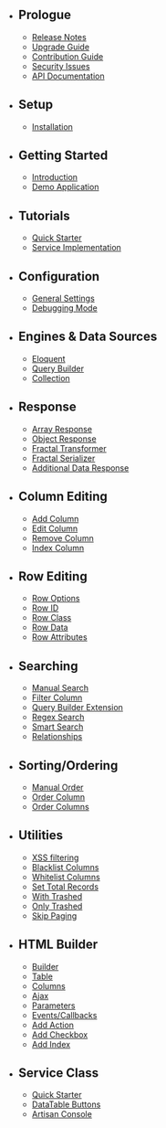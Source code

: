 - ## Prologue
	- [Release Notes](/docs/{{package}}/{{version}}/releases)
	- [Upgrade Guide](/docs/{{package}}/{{version}}/upgrade)
	- [Contribution Guide](/docs/{{package}}/{{version}}/contributing)
    - [Security Issues](/docs/{{package}}/{{version}}/security)
	- [API Documentation](http://yajra.github.io/{{package}}/api/{{version}})
- ## Setup
	- [Installation](/docs/{{package}}/{{version}}/installation)
- ## Getting Started
    - [Introduction](/docs/{{package}}/{{version}}/introduction)
    - [Demo Application](https://datatables.yajrabox.com/)
- ## Tutorials
	- [Quick Starter](https://datatables.yajrabox.com/starter)
	- [Service Implementation](https://datatables.yajrabox.com/service)
- ## Configuration
    - [General Settings](/docs/{{package}}/{{version}}/general-settings)
    - [Debugging Mode](/docs/{{package}}/{{version}}/debugger)
- ## Engines & Data Sources
	- [Eloquent](/docs/{{package}}/{{version}}/engine-eloquent)
	- [Query Builder](/docs/{{package}}/{{version}}/engine-query)
	- [Collection](/docs/{{package}}/{{version}}/engine-collection)
- ## Response
	- [Array Response](/docs/{{package}}/{{version}}/response-array)
	- [Object Response](/docs/{{package}}/{{version}}/response-object)
	- [Fractal Transformer](/docs/{{package}}/{{version}}/response-fractal)
	- [Fractal Serializer](/docs/{{package}}/{{version}}/response-fractal-serializer)
	- [Additional Data Response](/docs/{{package}}/{{version}}/response-with)
- ## Column Editing
	- [Add Column](/docs/{{package}}/{{version}}/add-column)
	- [Edit Column](/docs/{{package}}/{{version}}/edit-column)
	- [Remove Column](/docs/{{package}}/{{version}}/remove-column)
	- [Index Column](/docs/{{package}}/{{version}}/index-column)
- ## Row Editing
	- [Row Options](/docs/{{package}}/{{version}}/row-options)
	- [Row ID](/docs/{{package}}/{{version}}/row-options#row-id)
	- [Row Class](/docs/{{package}}/{{version}}/row-options#row-class)
	- [Row Data](/docs/{{package}}/{{version}}/row-options#row-data)
	- [Row Attributes](/docs/{{package}}/{{version}}/row-options#row-attributes)
- ## Searching
	- [Manual Search](/docs/{{package}}/{{version}}/manual-search)
	- [Filter Column](/docs/{{package}}/{{version}}/filter-column)
	- [Query Builder Extension](/docs/{{package}}/{{version}}/query-builder)
	- [Regex Search](/docs/{{package}}/{{version}}/regex)
	- [Smart Search](/docs/{{package}}/{{version}}/smart-search)
	- [Relationships](/docs/{{package}}/{{version}}/relationships)
- ## Sorting/Ordering
	- [Manual Order](/docs/{{package}}/{{version}}/manual-order)
	- [Order Column](/docs/{{package}}/{{version}}/order-column)
	- [Order Columns](/docs/{{package}}/{{version}}/order-columns)
- ## Utilities
	- [XSS filtering](/docs/{{package}}/{{version}}/xss)
	- [Blacklist Columns](/docs/{{package}}/{{version}}/blacklist)
	- [Whitelist Columns](/docs/{{package}}/{{version}}/whitelist)
	- [Set Total Records](/docs/{{package}}/{{version}}/set-total-records)
	- [With Trashed](/docs/{{package}}/{{version}}/with-trashed)
	- [Only Trashed](/docs/{{package}}/{{version}}/only-trashed)
	- [Skip Paging](/docs/{{package}}/{{version}}/skip-paging)
- ## HTML Builder
	- [Builder](/docs/{{package}}/{{version}}/html-builder)
	- [Table](/docs/{{package}}/{{version}}/html-builder-table)
	- [Columns](/docs/{{package}}/{{version}}/html-builder-column)
	- [Ajax](/docs/{{package}}/{{version}}/html-builder-ajax)
	- [Parameters](/docs/{{package}}/{{version}}/html-builder-parameters)
	- [Events/Callbacks](/docs/{{package}}/{{version}}/html-builder-callbacks)
	- [Add Action](/docs/{{package}}/{{version}}/html-builder-action)
	- [Add Checkbox](/docs/{{package}}/{{version}}/html-builder-checkbox)
	- [Add Index](/docs/{{package}}/{{version}}/html-builder-index)

- ## Service Class
	- [Quick Starter](/docs/{{package}}/{{version}}/buttons-starter)
	- [DataTable Buttons](/docs/{{package}}/{{version}}/buttons-export)
	- [Artisan Console](/docs/{{package}}/{{version}}/buttons-console)

